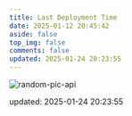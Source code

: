 ```yaml
---
title: Last Deployment Time
date: 2025-01-12 20:45:42
aside: false
top_img: false
comments: false
updated: 2025-01-24 20:23:55
---
```


![random-pic-api](https://api.dong4j.ink:1024/cover?spm={{spm}})

updated: 2025-01-24 20:23:55
